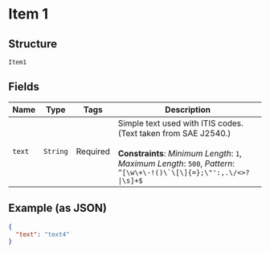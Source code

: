 
# Item 1

## Structure

`Item1`

## Fields

| Name | Type | Tags | Description |
|  --- | --- | --- | --- |
| `text` | `String` | Required | Simple text used with ITIS codes. (Text taken from SAE J2540.)<br><br>**Constraints**: *Minimum Length*: `1`, *Maximum Length*: `500`, *Pattern*: ``^[\w\+\-!()\`\[\]{=};\"':,.\/<>?\|\s]+$`` |

## Example (as JSON)

```json
{
  "text": "text4"
}
```


